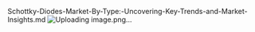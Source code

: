 Schottky-Diodes-Market-By-Type:-Uncovering-Key-Trends-and-Market-Insights.md
![Uploading image.png…]()
